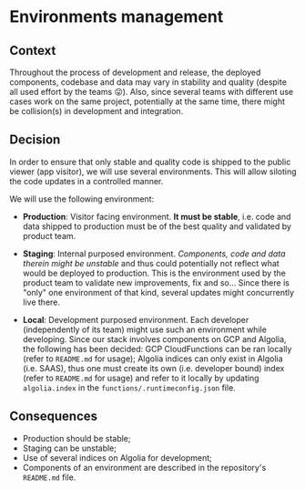 # Environments management

## Context

Throughout the process of development and release, the deployed components, codebase and data may vary in stability and quality (despite all used effort by the teams 😛). Also, since several teams with different use cases work on the same project, potentially at the same time, there might be collision(s) in development and integration.

## Decision

In order to ensure that only stable and quality code is shipped to the public viewer (app visitor), we will use several environments. This will allow siloting the code updates in a controlled manner.

We will use the following environment:

- **Production**: Visitor facing environment. **It must be stable**, i.e. code and data shipped to production must be of the best quality and validated by product team.

- **Staging**: Internal purposed environment. *Components, code and data therein might be unstable* and thus could potentially not reflect what would be deployed to production. This is the environment used by the product team to validate new improvements, fix and so... Since there is "only" one environment of that kind, several updates might concurrently live there.

- **Local**: Development purposed environment. Each developer (independently of its team) might use such an environment while developing. Since our stack involves components on GCP and Algolia, the following has been decided: GCP CloudFunctions can be ran locally (refer to `README.md` for usage); Algolia indices can only exist in Algolia (i.e. SAAS), thus one must create its own (i.e. developer bound) index (refer to `README.md` for usage) and refer to it locally by updating `algolia.index` in the `functions/.runtimeconfig.json` file.

## Consequences

- Production should be stable;
- Staging can be unstable;
- Use of several indices on Algolia for development;
- Components of an environment are described in the repository's `README.md` file.
